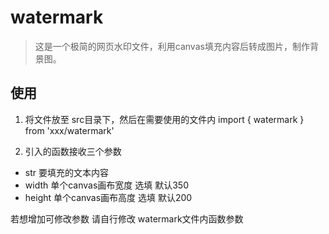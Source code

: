 # watermark

> 这是一个极简的网页水印文件，利用canvas填充内容后转成图片，制作背景图。

## 使用

1. 将文件放至 src目录下，然后在需要使用的文件内  import { watermark } from 'xxx/watermark' 

2. 引入的函数接收三个参数
+ str 要填充的文本内容 
+ width 单个canvas画布宽度 选填  默认350
+ height 单个canvas画布高度 选填 默认200

若想增加可修改参数 请自行修改 watermark文件内函数参数







